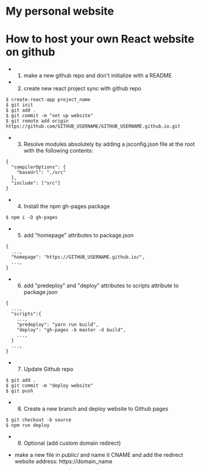 # My personal website


# How to host your own React website on github

- 1) make a new github repo and don't initialize with a README

- 2) create new react project sync with github repo
```shell
$ create-react-app project_name
$ git init
$ git add .
$ git commit -m "set up website"
$ git remote add origin https://github.com/GITHUB_USERNAME/GITHUB_USERNAME.github.io.git
```

- 3) Resolve modules absolutely by adding a jsconfig.json file at the root with the following contents:
```
{
  "compilerOptions": {
    "baseUrl": "./src"
  },
  "include": ["src"]
}
```

- 4) Install the npm gh-pages package
```shell
$ npm i -D gh-pages
```

- 5) add "homepage" attributes to package.json
```
{
  ...,
  "homepage": "https://GITHUB_USERNAME.github.io/",
  ...,
}
```

- 6) add "predeploy" and "deploy" attributes to scripts attribute to package.json
```
{
  ...,
  "scripts":{
    ...,
    "predeploy": "yarn run build",
    "deploy": "gh-pages -b master -d build",
    ...,
  }
  ...,
}
```

- 7) Update Github repo
```shell
$ git add .
$ git commit -m "deploy website"
$ git push
```

- 8) Create a new branch and deploy website to Github pages
```shell
$ git checkout -b source
$ npm run deploy
```

- 9) Optional (add custom domain redirect)
* make a new file in public/ and name it CNAME and add the redirect website address: https://domain_name